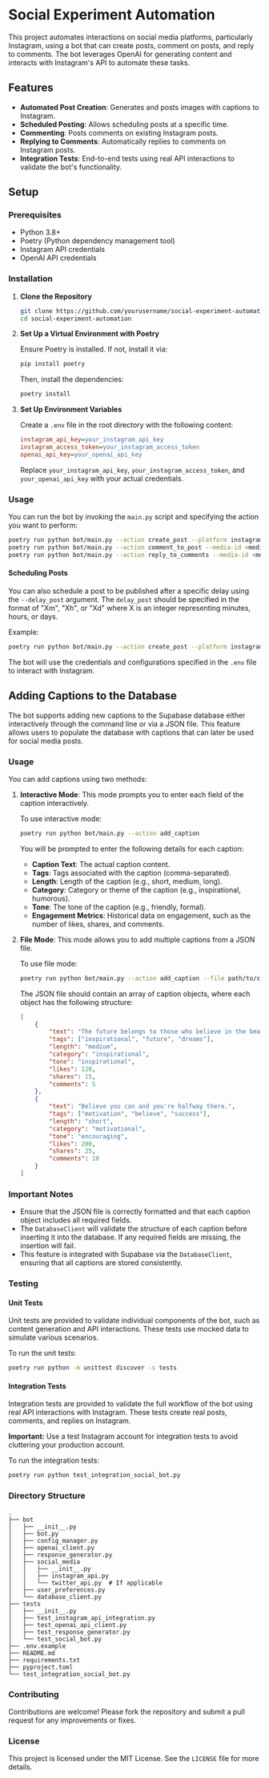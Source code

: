 # Social Experiment Automation

This project automates interactions on social media platforms, particularly Instagram, using a bot that can create posts, comment on posts, and reply to comments. The bot leverages OpenAI for generating content and interacts with Instagram's API to automate these tasks.

## Features

- **Automated Post Creation**: Generates and posts images with captions to Instagram.
- **Scheduled Posting**: Allows scheduling posts at a specific time.
- **Commenting**: Posts comments on existing Instagram posts.
- **Replying to Comments**: Automatically replies to comments on Instagram posts.
- **Integration Tests**: End-to-end tests using real API interactions to validate the bot's functionality.

## Setup

### Prerequisites

- Python 3.8+
- Poetry (Python dependency management tool)
- Instagram API credentials
- OpenAI API credentials

### Installation

1. **Clone the Repository**

   ```bash
   git clone https://github.com/yourusername/social-experiment-automation.git
   cd social-experiment-automation
   ```

2. **Set Up a Virtual Environment with Poetry**

   Ensure Poetry is installed. If not, install it via:

   ```bash
   pip install poetry
   ```

   Then, install the dependencies:

   ```bash
   poetry install
   ```

3. **Set Up Environment Variables**

   Create a `.env` file in the root directory with the following content:

   ```ini
   instagram_api_key=your_instagram_api_key
   instagram_access_token=your_instagram_access_token
   openai_api_key=your_openai_api_key
   ```

   Replace `your_instagram_api_key`, `your_instagram_access_token`, and `your_openai_api_key` with your actual credentials.

### Usage

You can run the bot by invoking the `main.py` script and specifying the action you want to perform:

```bash
poetry run python bot/main.py --action create_post --platform instagram
poetry run python bot/main.py --action comment_to_post --media-id <media-id> --platform instagram
poetry run python bot/main.py --action reply_to_comments --media-id <media-id> --platform instagram
```

#### Scheduling Posts

You can also schedule a post to be published after a specific delay using the `--delay_post` argument. The `delay_post` should be specified in the format of "Xm", "Xh", or "Xd" where X is an integer representing minutes, hours, or days.

Example:

```bash
poetry run python bot/main.py --action create_post --platform instagram --delay_post 2h
```

The bot will use the credentials and configurations specified in the `.env` file to interact with Instagram.

## Adding Captions to the Database

The bot supports adding new captions to the Supabase database either interactively through the command line or via a JSON file. This feature allows users to populate the database with captions that can later be used for social media posts.

### Usage

You can add captions using two methods:

1. **Interactive Mode**: This mode prompts you to enter each field of the caption interactively.

    To use interactive mode:

    ```bash
    poetry run python bot/main.py --action add_caption
    ```

    You will be prompted to enter the following details for each caption:

    - **Caption Text**: The actual caption content.
    - **Tags**: Tags associated with the caption (comma-separated).
    - **Length**: Length of the caption (e.g., short, medium, long).
    - **Category**: Category or theme of the caption (e.g., inspirational, humorous).
    - **Tone**: The tone of the caption (e.g., friendly, formal).
    - **Engagement Metrics**: Historical data on engagement, such as the number of likes, shares, and comments.

2. **File Mode**: This mode allows you to add multiple captions from a JSON file.

    To use file mode:

    ```bash
    poetry run python bot/main.py --action add_caption --file path/to/captions.json
    ```

    The JSON file should contain an array of caption objects, where each object has the following structure:

    ```json
    [
        {
            "text": "The future belongs to those who believe in the beauty of their dreams.",
            "tags": ["inspirational", "future", "dreams"],
            "length": "medium",
            "category": "inspirational",
            "tone": "inspirational",
            "likes": 120,
            "shares": 15,
            "comments": 5
        },
        {
            "text": "Believe you can and you're halfway there.",
            "tags": ["motivation", "believe", "success"],
            "length": "short",
            "category": "motivational",
            "tone": "encouraging",
            "likes": 200,
            "shares": 25,
            "comments": 10
        }
    ]
    ```

### Important Notes

- Ensure that the JSON file is correctly formatted and that each caption object includes all required fields.
- The `DatabaseClient` will validate the structure of each caption before inserting it into the database. If any required fields are missing, the insertion will fail.
- This feature is integrated with Supabase via the `DatabaseClient`, ensuring that all captions are stored consistently.

### Testing

#### Unit Tests

Unit tests are provided to validate individual components of the bot, such as content generation and API interactions. These tests use mocked data to simulate various scenarios.

To run the unit tests:

```bash
poetry run python -m unittest discover -s tests
```

#### Integration Tests

Integration tests are provided to validate the full workflow of the bot using real API interactions with Instagram. These tests create real posts, comments, and replies on Instagram.

**Important:** Use a test Instagram account for integration tests to avoid cluttering your production account.

To run the integration tests:

```bash
poetry run python test_integration_social_bot.py
```

### Directory Structure

```
.
├── bot
│   ├── __init__.py
│   ├── bot.py
│   ├── config_manager.py
│   ├── openai_client.py
│   ├── response_generator.py
│   ├── social_media
│   │   ├── __init__.py
│   │   ├── instagram_api.py
│   │   └── twitter_api.py  # If applicable
│   ├── user_preferences.py
│   └── database_client.py
├── tests
│   ├── __init__.py
│   ├── test_instagram_api_integration.py
│   ├── test_openai_api_client.py
│   ├── test_response_generator.py
│   └── test_social_bot.py
├── .env.example
├── README.md
├── requirements.txt
├── pyproject.toml
└── test_integration_social_bot.py
```

### Contributing

Contributions are welcome! Please fork the repository and submit a pull request for any improvements or fixes.

### License

This project is licensed under the MIT License. See the `LICENSE` file for more details.
